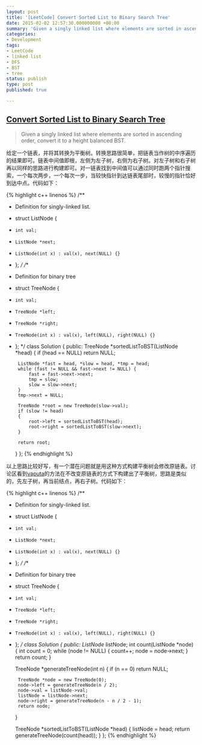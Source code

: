 ```yaml
---
layout: post
title: '[LeetCode] Convert Sorted List to Binary Search Tree'
date: 2015-02-02 12:57:30.000000000 +08:00
summary: 'Given a singly linked list where elements are sorted in ascending order, convert it to a height balanced BST.'
categories:
- Development
tags:
- LeetCode
- linked list
- DFS
- BST
- tree
status: publish
type: post
published: true

---
```


## [Convert Sorted List to Binary Search Tree](https://oj.leetcode.com/problems/convert-sorted-list-to-binary-search-tree/)

> Given a singly linked list where elements are sorted in ascending order, convert it to a height balanced BST.

给定一个链表，并将其转换为平衡树。转换思路很简单，把链表当作树的中序遍历的结果即可。链表中间值即根，左侧为左子树，右侧为右子树。对左子树和右子树再以同样的思路进行构建即可。对一链表找到中间值可以通过同时跑两个指针搜索，一个每次两步，一个每次一步，当较快指针到达链表尾部时，较慢的指针恰好到达中点。代码如下：

{% highlight c++ linenos %}
/**
 * Definition for singly-linked list.
 * struct ListNode {
 *     int val;
 *     ListNode *next;
 *     ListNode(int x) : val(x), next(NULL) {}
 * };
 */
/**
 * Definition for binary tree
 * struct TreeNode {
 *     int val;
 *     TreeNode *left;
 *     TreeNode *right;
 *     TreeNode(int x) : val(x), left(NULL), right(NULL) {}
 * };
 */
class Solution {
public:
    TreeNode *sortedListToBST(ListNode *head) {
        if (head == NULL) return NULL;
        
        ListNode *fast = head, *slow = head, *tmp = head;
        while (fast != NULL && fast->next != NULL) {
            fast = fast->next->next;
            tmp = slow;
            slow = slow->next;
        }
        tmp->next = NULL;
        
        TreeNode *root = new TreeNode(slow->val);
        if (slow != head)
        {
            root->left = sortedListToBST(head);
            root->right = sortedListToBST(slow->next);
        }
        
        return root;
    }
};
{% endhighlight %}

以上思路比较好写，有一个潜在问题就是用这种方式构建平衡树会修改原链表。讨论区看到[vaputa](https://oj.leetcode.com/discuss/user/vaputa)的方法在不改变原链表的方式下构建出了平衡树，思路是类似的，先左子树，再当前结点，再右子树。代码如下：

{% highlight c++ linenos %}
/**
 * Definition for singly-linked list.
 * struct ListNode {
 *     int val;
 *     ListNode *next;
 *     ListNode(int x) : val(x), next(NULL) {}
 * };
 */
/**
 * Definition for binary tree
 * struct TreeNode {
 *     int val;
 *     TreeNode *left;
 *     TreeNode *right;
 *     TreeNode(int x) : val(x), left(NULL), right(NULL) {}
 * };
 */
class Solution {
public:
    ListNode* listNode;
    int count(ListNode *node)
    {
        int count = 0;
        while (node != NULL) {
            count++;
            node = node->next;
        }
        return count;
    }
    
    TreeNode *generateTreeNode(int n)
    {
        if (n == 0) return NULL;
        
        TreeNode *node = new TreeNode(0);
        node->left = generateTreeNode(n / 2);
        node->val = listNode->val;
        listNode = listNode->next;
        node->right = generateTreeNode(n - n / 2 - 1);
        return node;
    }
    
    TreeNode *sortedListToBST(ListNode *head) {
        listNode = head;
        return generateTreeNode(count(head));
    }
};
{% endhighlight %}
